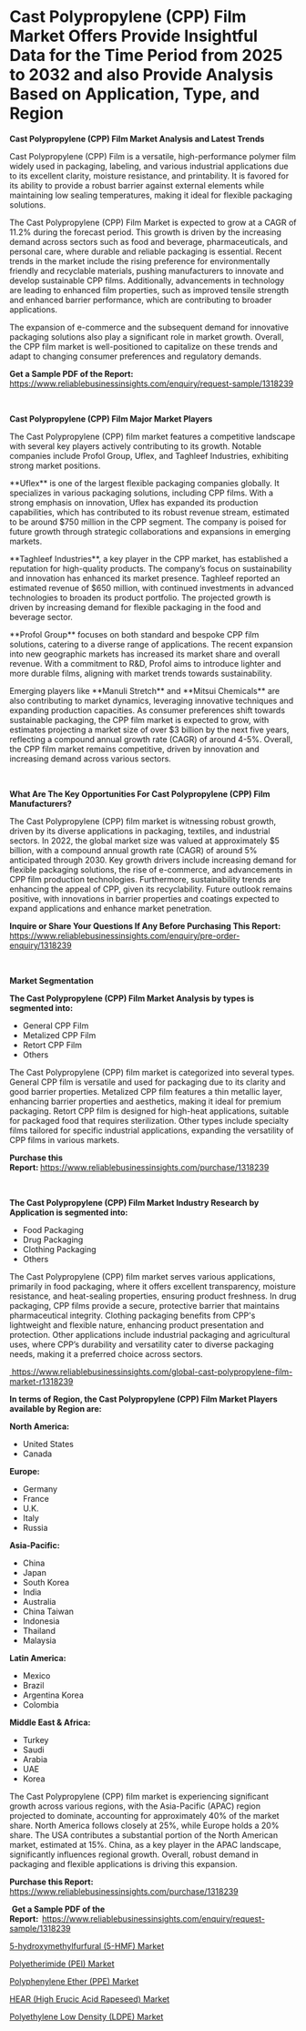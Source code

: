 <p><h1>Cast Polypropylene (CPP) Film Market Offers Provide Insightful Data for the Time Period from 2025 to 2032 and also Provide Analysis Based on Application, Type, and Region</h1></p><p><strong>Cast Polypropylene (CPP) Film Market Analysis and Latest Trends</strong></p>
<p><p>Cast Polypropylene (CPP) Film is a versatile, high-performance polymer film widely used in packaging, labeling, and various industrial applications due to its excellent clarity, moisture resistance, and printability. It is favored for its ability to provide a robust barrier against external elements while maintaining low sealing temperatures, making it ideal for flexible packaging solutions.</p><p>The Cast Polypropylene (CPP) Film Market is expected to grow at a CAGR of 11.2% during the forecast period. This growth is driven by the increasing demand across sectors such as food and beverage, pharmaceuticals, and personal care, where durable and reliable packaging is essential. Recent trends in the market include the rising preference for environmentally friendly and recyclable materials, pushing manufacturers to innovate and develop sustainable CPP films. Additionally, advancements in technology are leading to enhanced film properties, such as improved tensile strength and enhanced barrier performance, which are contributing to broader applications.</p><p>The expansion of e-commerce and the subsequent demand for innovative packaging solutions also play a significant role in market growth. Overall, the CPP film market is well-positioned to capitalize on these trends and adapt to changing consumer preferences and regulatory demands.</p></p>
<p><strong>Get a Sample PDF of the Report:&nbsp;</strong> <a href="https://www.reliablebusinessinsights.com/enquiry/request-sample/1318239?utm_campaign=60&utm_medium=2&utm_source=Github&utm_content=ia&utm_term=05022025&utm_id=cast-polypropylene-cpp-film">https://www.reliablebusinessinsights.com/enquiry/request-sample/1318239</a></p>
<p>&nbsp;</p>
<p><strong>Cast Polypropylene (CPP) Film Major Market Players</strong></p>
<p><p>The Cast Polypropylene (CPP) film market features a competitive landscape with several key players actively contributing to its growth. Notable companies include Profol Group, Uflex, and Taghleef Industries, exhibiting strong market positions.</p><p>**Uflex** is one of the largest flexible packaging companies globally. It specializes in various packaging solutions, including CPP films. With a strong emphasis on innovation, Uflex has expanded its production capabilities, which has contributed to its robust revenue stream, estimated to be around $750 million in the CPP segment. The company is poised for future growth through strategic collaborations and expansions in emerging markets.</p><p>**Taghleef Industries**, a key player in the CPP market, has established a reputation for high-quality products. The company’s focus on sustainability and innovation has enhanced its market presence. Taghleef reported an estimated revenue of $650 million, with continued investments in advanced technologies to broaden its product portfolio. The projected growth is driven by increasing demand for flexible packaging in the food and beverage sector.</p><p>**Profol Group** focuses on both standard and bespoke CPP film solutions, catering to a diverse range of applications. The recent expansion into new geographic markets has increased its market share and overall revenue. With a commitment to R&D, Profol aims to introduce lighter and more durable films, aligning with market trends towards sustainability.</p><p>Emerging players like **Manuli Stretch** and **Mitsui Chemicals** are also contributing to market dynamics, leveraging innovative techniques and expanding production capacities. As consumer preferences shift towards sustainable packaging, the CPP film market is expected to grow, with estimates projecting a market size of over $3 billion by the next five years, reflecting a compound annual growth rate (CAGR) of around 4-5%. Overall, the CPP film market remains competitive, driven by innovation and increasing demand across various sectors.</p></p>
<p>&nbsp;</p>
<p><strong>What Are The Key Opportunities For Cast Polypropylene (CPP) Film Manufacturers?</strong></p>
<p><p>The Cast Polypropylene (CPP) film market is witnessing robust growth, driven by its diverse applications in packaging, textiles, and industrial sectors. In 2022, the global market size was valued at approximately $5 billion, with a compound annual growth rate (CAGR) of around 5% anticipated through 2030. Key growth drivers include increasing demand for flexible packaging solutions, the rise of e-commerce, and advancements in CPP film production technologies. Furthermore, sustainability trends are enhancing the appeal of CPP, given its recyclability. Future outlook remains positive, with innovations in barrier properties and coatings expected to expand applications and enhance market penetration.</p></p>
<p><strong>Inquire or Share Your Questions If Any Before Purchasing This Report:</strong> <a href="https://www.reliablebusinessinsights.com/enquiry/pre-order-enquiry/1318239?utm_campaign=60&utm_medium=2&utm_source=Github&utm_content=ia&utm_term=05022025&utm_id=cast-polypropylene-cpp-film">https://www.reliablebusinessinsights.com/enquiry/pre-order-enquiry/1318239</a></p>
<p>&nbsp;</p>
<p><strong>Market Segmentation</strong></p>
<p><strong>The Cast Polypropylene (CPP) Film Market Analysis by types is segmented into:</strong></p>
<p><ul><li>General CPP Film</li><li>Metalized CPP Film</li><li>Retort CPP Film</li><li>Others</li></ul></p>
<p><p>The Cast Polypropylene (CPP) film market is categorized into several types. General CPP film is versatile and used for packaging due to its clarity and good barrier properties. Metalized CPP film features a thin metallic layer, enhancing barrier properties and aesthetics, making it ideal for premium packaging. Retort CPP film is designed for high-heat applications, suitable for packaged food that requires sterilization. Other types include specialty films tailored for specific industrial applications, expanding the versatility of CPP films in various markets.</p></p>
<p><strong>Purchase this Report:&nbsp;</strong><a href="https://www.reliablebusinessinsights.com/purchase/1318239?utm_campaign=60&utm_medium=2&utm_source=Github&utm_content=ia&utm_term=05022025&utm_id=cast-polypropylene-cpp-film">https://www.reliablebusinessinsights.com/purchase/1318239</a></p>
<p>&nbsp;</p>
<p><strong>The Cast Polypropylene (CPP) Film Market Industry Research by Application is segmented into:</strong></p>
<p><ul><li>Food Packaging</li><li>Drug Packaging</li><li>Clothing Packaging</li><li>Others</li></ul></p>
<p><p>The Cast Polypropylene (CPP) film market serves various applications, primarily in food packaging, where it offers excellent transparency, moisture resistance, and heat-sealing properties, ensuring product freshness. In drug packaging, CPP films provide a secure, protective barrier that maintains pharmaceutical integrity. Clothing packaging benefits from CPP's lightweight and flexible nature, enhancing product presentation and protection. Other applications include industrial packaging and agricultural uses, where CPP’s durability and versatility cater to diverse packaging needs, making it a preferred choice across sectors.</p></p>
<p><a href="https://www.reliablebusinessinsights.com/global-cast-polypropylene-film-market-r1318239?utm_campaign=60&utm_medium=2&utm_source=Github&utm_content=ia&utm_term=05022025&utm_id=cast-polypropylene-cpp-film">&nbsp;https://www.reliablebusinessinsights.com/global-cast-polypropylene-film-market-r1318239</a></p>
<p><strong>In terms of Region, the Cast Polypropylene (CPP) Film Market Players available by Region are:</strong></p>
<p>
    <p> <strong> North America: </strong>
        <ul>
            <li>United States</li>
            <li>Canada</li>
        </ul>
        </p> 
    <p> <strong> Europe: </strong>
        <ul>
            <li>Germany</li>
            <li>France</li>
            <li>U.K.</li>
            <li>Italy</li>
            <li>Russia</li>
        </ul>
        </p> 
    <p> <strong> Asia-Pacific: </strong>
        <ul>
            <li>China</li>
            <li>Japan</li>
            <li>South Korea</li>
            <li>India</li>
            <li>Australia</li>
            <li>China Taiwan</li>
            <li>Indonesia</li>
            <li>Thailand</li>
            <li>Malaysia</li>
        </ul>
        </p> 
    <p> <strong> Latin America: </strong>
        <ul>
            <li>Mexico</li>
            <li>Brazil</li>
            <li>Argentina Korea</li>
            <li>Colombia</li>
        </ul>
        </p> 
    <p> <strong> Middle East & Africa: </strong>
        <ul>
            <li>Turkey</li>
            <li>Saudi</li>
            <li>Arabia</li>
            <li>UAE</li>
            <li>Korea</li>
        </ul>
    </p>
    </p>
<p><p>The Cast Polypropylene (CPP) film market is experiencing significant growth across various regions, with the Asia-Pacific (APAC) region projected to dominate, accounting for approximately 40% of the market share. North America follows closely at 25%, while Europe holds a 20% share. The USA contributes a substantial portion of the North American market, estimated at 15%. China, as a key player in the APAC landscape, significantly influences regional growth. Overall, robust demand in packaging and flexible applications is driving this expansion.</p></p>
<p><strong>Purchase this Report: </strong><a href="https://www.reliablebusinessinsights.com/purchase/1318239?utm_campaign=60&utm_medium=2&utm_source=Github&utm_content=ia&utm_term=05022025&utm_id=cast-polypropylene-cpp-film">https://www.reliablebusinessinsights.com/purchase/1318239</a></p>
<p>&nbsp;<strong>Get a Sample PDF of the Report:&nbsp;&nbsp;</strong><a href="https://www.reliablebusinessinsights.com/enquiry/request-sample/1318239?utm_campaign=60&utm_medium=2&utm_source=Github&utm_content=ia&utm_term=05022025&utm_id=cast-polypropylene-cpp-film">https://www.reliablebusinessinsights.com/enquiry/request-sample/1318239</a></p>
<p><strong></strong></p>
<p><p><a href="https://github.com/djarixneoza/Market-Research-Report-List-1/blob/main/5-hydroxymethylfurfural-5-hmf-market.md?utm_campaign=60&utm_medium=2&utm_source=Github&utm_content=ia&utm_term=05022025&utm_id=cast-polypropylene-cpp-film">5-hydroxymethylfurfural (5-HMF) Market</a></p><p><a href="https://github.com/vilehoaguy/Market-Research-Report-List-1/blob/main/polyetherimide-pei-market.md?utm_campaign=60&utm_medium=2&utm_source=Github&utm_content=ia&utm_term=05022025&utm_id=cast-polypropylene-cpp-film">Polyetherimide (PEI) Market</a></p><p><a href="https://github.com/rahebeinum/Market-Research-Report-List-1/blob/main/polyphenylene-ether-ppe-market.md?utm_campaign=60&utm_medium=2&utm_source=Github&utm_content=ia&utm_term=05022025&utm_id=cast-polypropylene-cpp-film">Polyphenylene Ether (PPE) Market</a></p><p><a href="https://github.com/sapsaidamary/Market-Research-Report-List-1/blob/main/hear-high-erucic-acid-rapeseed-market.md?utm_campaign=60&utm_medium=2&utm_source=Github&utm_content=ia&utm_term=05022025&utm_id=cast-polypropylene-cpp-film">HEAR (High Erucic Acid Rapeseed) Market</a></p><p><a href="https://github.com/jandedaboy1/Market-Research-Report-List-1/blob/main/polyethylene-low-density-ldpe-market.md?utm_campaign=60&utm_medium=2&utm_source=Github&utm_content=ia&utm_term=05022025&utm_id=cast-polypropylene-cpp-film">Polyethylene Low Density (LDPE) Market</a></p></p>